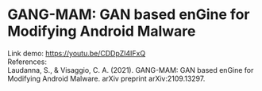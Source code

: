# GANG-MAM: GAN based enGine for Modifying Android Malware
Link demo: https://youtu.be/CDDpZl4IFxQ  
References:  
Laudanna, S., & Visaggio, C. A. (2021). GANG-MAM: GAN based enGine for Modifying Android Malware. arXiv preprint arXiv:2109.13297.
